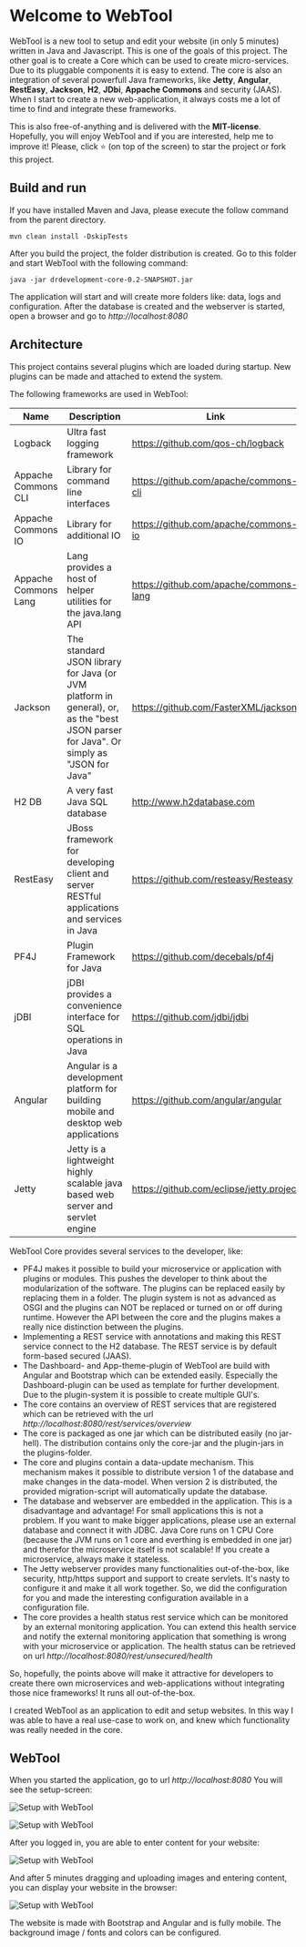 # Welcome to WebTool
WebTool is a new tool to setup and edit your website (in only 5 minutes) written in Java and Javascript. This is one of the goals of this project. The other goal is to create a Core which can be used to create micro-services. Due to its pluggable components it is easy to extend.
The core is also an integration of several powerfull Java frameworks, like **Jetty**, **Angular**, **RestEasy**, **Jackson**, **H2**, **JDbi**, **Appache Commons** and security (JAAS). When I start to create a new web-application, it always costs me a lot of time to find and integrate these frameworks.

This is also free-of-anything and is delivered with the **MIT-license**. Hopefully, you will enjoy WebTool and if you are interested, help me to improve it! Please, click :star: (on top of the screen) to star the project or fork this project. 

## Build and run
If you have installed Maven and Java, please execute the follow command from the parent directory.
```
mvn clean install -DskipTests
```
After you build the project, the folder distribution is created. Go to this folder and start WebTool with the following command:
```
java -jar drdevelopment-core-0.2-SNAPSHOT.jar
```
The application will start and will create more folders like: data, logs and configuration. After the database is created and the webserver is started, open a browser and go to *http://localhost:8080*

## Architecture

This project contains several plugins which are loaded during startup. New plugins can be made and attached to extend the system.

The following frameworks are used in WebTool:

| Name                 | Description                                             | Link                                    |
| -------------------- | ------------------------------------------------------- | --------------------------------------- |
| Logback              | Ultra fast logging framework                            | https://github.com/qos-ch/logback       |
| Appache Commons CLI  | Library for command line interfaces                     | https://github.com/apache/commons-cli   |
| Appache Commons IO   | Library for additional IO                               | https://github.com/apache/commons-io    |
| Appache Commons Lang | Lang provides a host of helper utilities for the java.lang API                            | https://github.com/apache/commons-lang  |
| Jackson | The standard JSON library for Java (or JVM platform in general), or, as the "best JSON parser for Java". Or simply as "JSON for Java" | https://github.com/FasterXML/jackson |
| H2 DB | A very fast Java SQL database | http://www.h2database.com |
| RestEasy | JBoss framework for developing client and server RESTful applications and services in Java | https://github.com/resteasy/Resteasy |
| PF4J | Plugin Framework for Java | https://github.com/decebals/pf4j |
| jDBI | jDBI provides a convenience interface for SQL operations in Java | https://github.com/jdbi/jdbi |
| Angular | Angular is a development platform for building mobile and desktop web applications | https://github.com/angular/angular |
| Jetty | Jetty is a lightweight highly scalable java based web server and servlet engine | https://github.com/eclipse/jetty.project |

WebTool Core provides several services to the developer, like:
* PF4J makes it possible to build your microservice or application with plugins or modules. This pushes the developer to think about the modularization of the software. The plugins can be replaced easily by replacing them in a folder. The plugin system is not as advanced as OSGI and the plugins can NOT be replaced or turned on or off during runtime. However the API between the core and the plugins makes a really nice distinction between the plugins.
* Implementing a REST service with annotations and making this REST service connect to the H2 database. The REST service is by default form-based secured (JAAS).
* The Dashboard- and App-theme-plugin of WebTool are build with Angular and Bootstrap which can be extended easily. Especially the Dashboard-plugin can be used as template for further development. Due to the plugin-system it is possible to create multiple GUI's.
* The core contains an overview of REST services that are registered which can be retrieved with the url *http://localhost:8080/rest/services/overview*
* The core is packaged as one jar which can be distributed easily (no jar-hell). The distribution contains only the core-jar and the plugin-jars in the plugins-folder.
* The core and plugins contain a data-update mechanism. This mechanism makes it possible to distribute version 1 of the database and make changes in the data-model. When version 2 is distributed, the provided migration-script will automatically update the database.
* The database and webserver are embedded in the application. This is a disadvantage and advantage! For small applications this is not a problem. If you want to make bigger applications, please use an external database and connect it with JDBC. Java Core runs on 1 CPU Core (because the JVM runs on 1 core and everthing is embedded in one jar) and therefor the microservice itself is not scalable! If you create a microservice, always make it stateless.
* The Jetty webserver provides many functionalities out-of-the-box, like security, http/https support and support to create servlets. It's nasty to configure it and make it all work together. So, we did the configuration for you and made the interesting configuration available in a configuration file.
* The core provides a health status rest service which can be monitored by an external monitoring application. You can extend this health service and notify the external monitoring application that something is wrong with your microservice or application. The health status can be retrieved on url *http://localhost:8080/rest/unsecured/health*

So, hopefully, the points above will make it attractive for developers to create there own microservices and web-applications without integrating those nice frameworks! It runs all out-of-the-box.

I created WebTool as an application to edit and setup websites. In this way I was able to have a real use-case to work on, and knew which functionality was really needed in the core.

## WebTool
When you started the application, go to url *http://localhost:8080*
You will see the setup-screen:

![Setup with WebTool](http://www.drdevelopment.org/static/images/setup.png)

![Setup with WebTool](http://www.drdevelopment.org/static/images/login.png)

After you logged in, you are able to enter content for your website:

![Setup with WebTool](http://www.drdevelopment.org/static/images/paragraph.png)

And after 5 minutes dragging and uploading images and entering content, you can display your website in the browser:

![Setup with WebTool](http://www.drdevelopment.org/static/images/website.png)

The website is made with Bootstrap and Angular and is fully mobile. The background image / fonts and colors can be configured.

